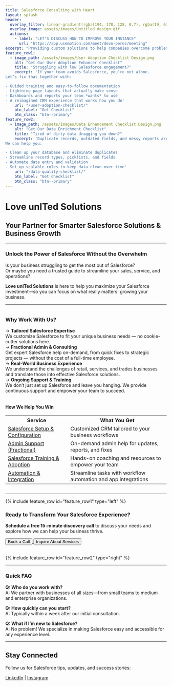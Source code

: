 ```yaml
---
title: Salesforce Consulting with Heart
layout: splash
header:
  overlay_filter: linear-gradient(rgba(194, 178, 128, 0.7), rgba(19, 63, 105, 0.7))
  overlay_image: assets/images/Untitled design.gif
  actions:
    - label: "LET'S DISCUSS HOW TO IMPROVE YOUR INSTANCE"
      url: "https://app.usemotion.com/meet/devo-perez/meeting"
excerpt: "Providing custom solutions to help companies overcome problems and gain the most from their CRM."
feature_row1:
  - image_path: /assets/images/User Adoption Checklist Design.png
    alt: "Get Our User Adoption Enhancer Checklist"
    title: "Struggling with low Salesforce engagement?"
    excerpt: 'If your team avoids Salesforce, you’re not alone.  
Let’s fix that together with:

- Guided training and easy-to-follow documentation
- Lightning page layouts that actually make sense
- Dashboards and reports your team *wants* to use
- A reimagined CRM experience that works how you do'
    url: "/user-adoption-checklist/"
    btn_label: "Get Checklist"
    btn_class: "btn--primary"
feature_row2:
  - image_path: /assets/images/Data Enhancement Checklist Design.png
    alt: "Get Our Data Enrichment Checklist"
    title: "Tired of dirty data dragging you down?"
    excerpt: 'Duplicate records, outdated fields, and messy reports aren’t just annoying—they cost time and money.  
We can help you:

- Clean up your database and eliminate duplicates
- Streamline record types, picklists, and fields
- Automate data entry and validation
- Set up scalable rules to keep data clean over time'
    url: "/data-quality-checklist/"
    btn_label: "Get Checklist"
    btn_class: "btn--primary"
---
```


# Love unITed Solutions

## Your Partner for Smarter Salesforce Solutions & Business Growth

---

### Unlock the Power of Salesforce Without the Overwhelm

Is your business struggling to get the most out of Salesforce?  
Or maybe you need a trusted guide to streamline your sales, service, and operations?  

**Love unITed Solutions** is here to help you maximize your Salesforce investment—so you can focus on what really matters: growing your business.

---
<div class="row">
  <div class="column">
    <h3>Why Work With Us?</h3>
    <p>→ <strong>Tailored Salesforce Expertise</strong><br>  
    We customize Salesforce to fit your unique business needs — no cookie-cutter solutions here.  
    <br>
      → <strong>Fractional Admin & Consulting</strong><br> 
  Get expert Salesforce help on-demand, from quick fixes to strategic projects — without the cost of a full-time employee.
    <br>
      → <strong>Real-World Business Experience</strong><br>
  We understand the challenges of retail, services, and trades businesses and translate those into effective Salesforce solutions.
    <br>
      → <strong>Ongoing Support & Training</strong><br>  
  We don’t just set up Salesforce and leave you hanging. We provide continuous support and empower your team to succeed.
  </div>
  <div class="column">
    <h4>How We Help You Win</h4>
    <table>
      <tr>
        <th>Service</th>
        <th>What You Get</th>
      </tr>
      <tr>
        <td><a href="https://www.loveunited.solutions/our-services/#:~:text=%F0%9F%9A%80%20Quick%2DStart%20Salesforce%20Setup">Salesforce Setup & Configuration</a></td>
        <td>Customized CRM tailored to your business workflows</td>
      </tr>
      <tr>
        <td><a href="https://www.loveunited.solutions/our-services/#:~:text=%F0%9F%94%84%20Admin%20Support%20%26%20Enhancements">Admin Support (Fractional)</a></td>
        <td>On-demand admin help for updates, reports, and fixes</td>
      </tr>
      <tr>
        <td><a href="https://app.usemotion.com/meet/devo-perez/meeting">Salesforce Training & Adoption</a></td>
        <td>Hands-on coaching and resources to empower your team</td>
      </tr>
      <tr>
        <td><a href="https://app.usemotion.com/meet/devo-perez/meeting">Automation & Integration</a></td>
        <td>Streamline tasks with workflow automation and app integrations</td>
      </tr>
    </table>
  </div>
</div>


---

{% include feature_row id="feature_row1" type="left" %}

### Ready to Transform Your Salesforce Experience?

**Schedule a free 15-minute discovery call** to discuss your needs and explore how we can help your business thrive.  

<div class="button-container">
  <a href="https://app.usemotion.com/meet/devo-perez/meeting?d=15" target="_blank" rel="noopener noreferrer">
    <button class="large-centered-button">Book a Call</button>
  </a>
  <a href="#" onclick="openForm(); return false;">
    <button class="large-centered-button">Inquire About Services</button>
  </a>
</div><br>

{% include feature_row id="feature_row2" type="right" %}

---

### Quick FAQ

**Q: Who do you work with?**  
A: We partner with businesses of all sizes—from small teams to medium and enterprise organizations.

**Q: How quickly can you start?**  
A: Typically within a week after our initial consultation.

**Q: What if I’m new to Salesforce?**  
A: No problem! We specialize in making Salesforce easy and accessible for any experience level.

---

## Stay Connected

Follow us for Salesforce tips, updates, and success stories:  

[LinkedIn](https://linkedin.com/company/loveunitedsolutions) | [Instagram](https://instagram.com/loveunitedsolutions)


<meta name="description" content="love united Solutions, LLC offers personalized Salesforce consulting services to help companies maximize their CRM investment through user adoption, analytics, and tailored solutions.">

<meta property="og:title" content="Salesforce Consulting with Heart | love united Solutions, LLC">
<meta property="og:description" content="Personalized Salesforce consulting to maximize your CRM investment.">
<meta property="og:type" content="website">
<meta property="og:url" content="https://www.loveunited.solutions/">
<meta property="og:image" content="https://www.loveunited.solutions/assets/images/Large-Logo.png">

<meta name="twitter:card" content="summary_large_image">
<meta name="twitter:title" content="Salesforce Consulting with Heart">
<meta name="twitter:description" content="Personalized Salesforce consulting to maximize your CRM investment.">
<meta name="twitter:image" content="https://www.loveunited.solutions/assets/images/Large-Logo.png">

